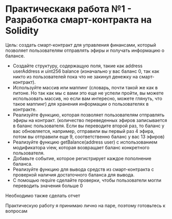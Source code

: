 # Практическакя работа №1 - Разработка смарт-контракта на Solidity

Цель: создать смарт-контракт для управления финансами, который позволяет пользователям отправлять эфиры и получать информацию о балансе.

* Создайте структуру, содержащую поля, такие как address userAddress и uint256 balance (изначально у вас баланс 0, так как никто из пользователей пока что не закинул денежку на смарт-контракт).
* Используйте массив или маппинг (словарь, почти такой же как в питоне. Но так как мы с вами это еще не успели пройти, вы можете использовать массив, но если вам интересно, можете глянуть, что такое маппинг) для хранения информации о пользователях в контракте.
* Реализуйте функцию, которая позволяет пользователям отправлять эфиры на контракт. (количество переведенных эфиров записывается в баланс пользователя. Если вы переводите второй раз, то баланс у вас обновляется, например, отправили вы первый раз 4 эфира, потом вы отправили еще 9, соответственно баланс у вас 13 эфиров)
* Реализуйте функцию getBalance(address user) с использованием модификатора view, которая возвращает баланс конкретного пользователя.
* Добавьте событие, которое регистрирует каждое пополнение баланса.
* Реализуйте функцию для вывода средств из смарт-контракта с проверкой наличия достаточного баланса для вывода.
* С помощью require сделайте проверки, чтобы пользователи могли переводить значения больше 0

Необходимо также сделать отчет

Практическую работу я принимаю лично на паре, поэтому готовьтесь к вопросам
